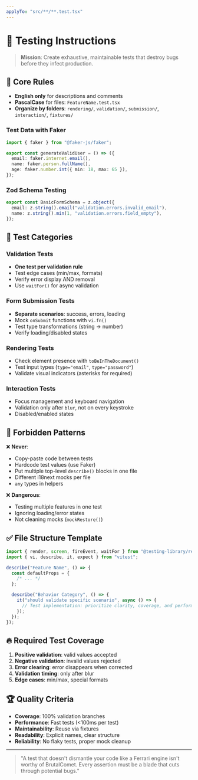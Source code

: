 ```yaml
---
applyTo: "src/**/**.test.tsx"
---
```


# 🧪 Testing Instructions

> **Mission**: Create exhaustive, maintainable tests that destroy bugs before they infect production.

## 📏 Core Rules

- **English only** for descriptions and comments
- **PascalCase** for files: `FeatureName.test.tsx`
- **Organize by folders**: `rendering/`, `validation/`, `submission/`, `interaction/`, `fixtures/`

### Test Data with Faker
```typescript
import { faker } from "@faker-js/faker";

export const generateValidUser = () => ({
  email: faker.internet.email(),
  name: faker.person.fullName(),
  age: faker.number.int({ min: 18, max: 65 }),
});
```

### Zod Schema Testing
```typescript
export const BasicFormSchema = z.object({
  email: z.string().email("validation.errors.invalid_email"),
  name: z.string().min(1, "validation.errors.field_empty"),
});
```

## 🎯 Test Categories

### Validation Tests
- **One test per validation rule**
- Test edge cases (min/max, formats)
- Verify error display AND removal
- Use `waitFor()` for async validation

### Form Submission Tests
- **Separate scenarios**: success, errors, loading
- Mock `onSubmit` functions with `vi.fn()`
- Test type transformations (string → number)
- Verify loading/disabled states

### Rendering Tests
- Check element presence with `toBeInTheDocument()`
- Test input types (`type="email"`, `type="password"`)
- Validate visual indicators (asterisks for required)

### Interaction Tests
- Focus management and keyboard navigation
- Validation only after `blur`, not on every keystroke
- Disabled/enabled states

## 🚨 Forbidden Patterns

❌ **Never**:
- Copy-paste code between tests
- Hardcode test values (use Faker)
- Put multiple top-level `describe()` blocks in one file
- Different i18next mocks per file
- `any` types in helpers

❌ **Dangerous**:
- Testing multiple features in one test
- Ignoring loading/error states
- Not cleaning mocks (`mockRestore()`)

## ✅ File Structure Template

```typescript
import { render, screen, fireEvent, waitFor } from "@testing-library/react";
import { vi, describe, it, expect } from "vitest";

describe("Feature Name", () => {
  const defaultProps = {
    /* ... */
  };

  describe("Behavior Category", () => {
    it("should validate specific scenario", async () => {
      // Test implementation: prioritize clarity, coverage, and performance over arbitrary line counts
    });
  });
});
```

## 🔥 Required Test Coverage

1. **Positive validation**: valid values accepted
2. **Negative validation**: invalid values rejected  
3. **Error clearing**: error disappears when corrected
4. **Validation timing**: only after blur
5. **Edge cases**: min/max, special formats

## 🏆 Quality Criteria

- **Coverage**: 100% validation branches
- **Performance**: Fast tests (<100ms per test)
- **Maintainability**: Reuse via fixtures
- **Readability**: Explicit names, clear structure
- **Reliability**: No flaky tests, proper mock cleanup

---

> "A test that doesn't dismantle your code like a Ferrari engine isn't worthy of BrutalComet. Every assertion must be a blade that cuts through potential bugs."